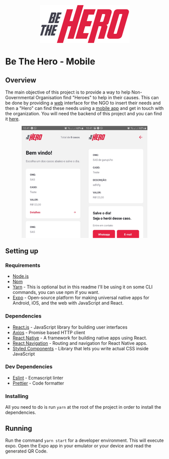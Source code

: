 <div align="center">
  <img src="logo.png" />
</div>

# Be The Hero - Mobile

## Overview

The main objective of this project is to provide a way to help Non-Governmental Organisation find "Heroes" to help in their causes. This can be done by providing a [web](https://github.com/igorsouza-dev/bethehero-frontend) interface for the NGO to insert their needs and then a "Hero" can find these needs using a [mobile app](https://github.com/igorsouza-dev/bethehero-mobile) and get in touch with the organization.
You will need the backend of this project and you can find it [here](https://github.com/igorsouza-dev/bethehero-backend).

<div style="display: flex; justify-content: center">
  <img src="assets/demo2.jpeg" width="200">
  <img src="assets/demo1.jpeg" width="200">
</div>

## Setting up

### Requirements

- [Node.js](https://nodejs.org/en/download/)
- [Npm](https://www.npmjs.com/get-npm)
- [Yarn](https://yarnpkg.com/lang/en/docs/install/#debian-stable) - This is optional but in this readme I'll be using it on some CLI commands, you can use npm if you want.
- [Expo](http://expo.io) - Open-source platform for making universal native apps for Android, iOS, and the web with JavaScript and React.

### Dependencies

- [React.js](https://reactjs.org/) - JavaScript library for building user interfaces
- [Axios](https://github.com/axios/axios) - Promise based HTTP client
- [React Native](https://reactnative.dev/) - A framework for building native apps using React.
- [React Navigation](https://reactnavigation.org/) - Routing and navigation for React Native apps.
- [Styled Components](https://styled-components.com/) - Library that lets you write actual CSS inside JavaScript

### Dev Dependencies

- [Eslint](https://eslint.org) - Ecmascript linter
- [Prettier](https://prettier.io) - Code formatter

### Installing

All you need to do is run `yarn` at the root of the project in order to install the dependencies.

## Running

Run the command `yarn start` for a developer environment. This will execute expo. Open the Expo app in your emulator or your device and read the generated QR Code.
